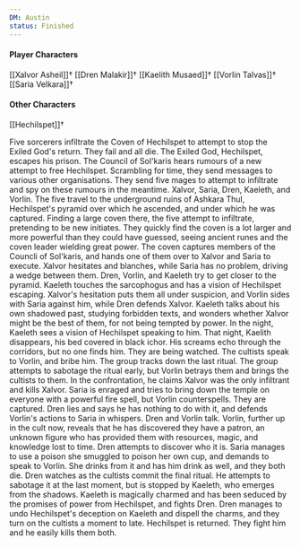 ```yaml
---
DM: Austin
status: Finished
---
```

#### Player Characters
[[Xalvor Asheil]]†
[[Dren Malakir]]†
[[Kaelith Musaed]]†
[[Vorlin Talvas]]†
[[Saria Velkara]]†

#### Other Characters
[[Hechilspet]]†

Five sorcerers infiltrate the Coven of Hechilspet to attempt to stop the Exiled God's return. They fail and all die. The Exiled God, Hechilspet, escapes his prison.
The Council of Sol'karis hears rumours of a new attempt to free Hechilspet. Scrambling for time, they send messages to various other organisations. They send five mages to attempt to infiltrate and spy on these rumours in the meantime. Xalvor, Saria, Dren, Kaeleth, and Vorlin. The five travel to the underground ruins of Ashkara Thul, Hechilspet's pyramid over which he ascended, and under which he was captured.
Finding a large coven there, the five attempt to infiltrate, pretending to be new initiates. They quickly find the coven is a lot larger and more powerful than they could have guessed, seeing ancient runes and the coven leader wielding great power. 
The coven captures members of the Councli of Sol'karis, and hands one of them over to Xalvor and Saria to execute. Xalvor hesitates and blanches, while Saria has no problem, driving a wedge between them. Dren, Vorlin, and Kaeleth try to get closer to the pyramid. Kaeleth touches the sarcophogus and has a vision of Hechilspet escaping.
Xalvor's hesitation puts them all under suspicion, and Vorlin sides with Saria against him, while Dren defends Xalvor. Kaeleth talks about his own shadowed past, studying forbidden texts, and wonders whether Xalvor might be the best of them, for not being tempted by power.
In the night, Kaeleth sees a vision of Hechilspet speaking to him.
That night, Kaelith disappears, his bed covered in black ichor. His screams echo through the corridors, but no one finds him. They are being watched.
The cultists speak to Vorlin, and bribe him.
The group tracks down the last ritual.
The group attempts to sabotage the ritual early, but Vorlin betrays them and brings the cultists to them. In the confrontation, he claims Xalvor was the only infiltrant and kills Xalvor. Saria is enraged and  tries to bring down the temple on everyone with a powerful fire spell, but Vorlin counterspells. They are captured. Dren lies and says he has nothing to do with it, and defends Vorlin's actions to Saria in whispers. 
Dren and Vorlin talk. Vorlin, further up in the cult now, reveals that he has discovered they have a patron, an unknown figure who has provided them with resources, magic, and knowledge lost to time. Dren attempts to discover who it is.
Saria manages to use a poison she smuggled to poison her own cup, and demands to speak to Vorlin. She drinks from it and has him drink as well, and they both die.
Dren watches as the cultists commit the final ritual. He attempts to sabotage it at the last moment, but is stopped by Kaeleth, who emerges from the shadows. Kaeleth is magically charmed and has been seduced by the promises of power from Hechilspet, and fights Dren. Dren manages to undo Hechilspet's deception on Kaeleth and dispell the charms, and they turn on the cultists a moment to late. Hechilspet is returned. They fight him and he easily kills them both.